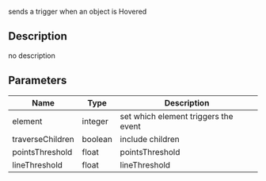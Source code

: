 sends a trigger when an object is Hovered



## Description
no description
## Parameters

<table>
<thead>
	<tr>
		<th>Name</th>
		<th>Type</th>
		<th>Description</th>
	</tr>
</thead>
<tr>
	<td>element</td>
	<td><div class='bg-orange-800 px-2 py-px text-white rounded-sm'>integer</div></td>
	<td>set which element triggers the event</td>
</tr>
<tr>
	<td>traverseChildren</td>
	<td><div class='bg-emerald-800 px-2 py-px text-white rounded-sm'>boolean</div></td>
	<td>include children</td>
</tr>
<tr>
	<td>pointsThreshold</td>
	<td><div class='bg-yellow-800 px-2 py-px text-white rounded-sm'>float</div></td>
	<td>pointsThreshold</td>
</tr>
<tr>
	<td>lineThreshold</td>
	<td><div class='bg-yellow-800 px-2 py-px text-white rounded-sm'>float</div></td>
	<td>lineThreshold</td>
</tr>
</table>